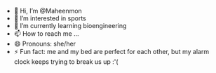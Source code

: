 - 👋 Hi, I’m @Maheenmon
- 👀 I’m interested in sports
- 🌱 I’m currently learning bioengineering
- 📫 How to reach me ...
- 😄 Pronouns: she/her
- ⚡ Fun fact: me and my bed are perfect for each other, but my alarm clock keeps trying to break us up :'(

<!---
Maheenmon/Maheenmon is a ✨ special ✨ repository because its `README.md` (this file) appears on your GitHub profile.
You can click the Preview link to take a look at your changes.
--->
